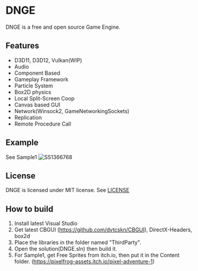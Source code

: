 # DNGE
DNGE is a free and open source Game Engine.

## Features
* D3D11, D3D12, Vulkan(WIP)
* Audio
* Component Based
* Gameplay Framework
* Particle System
* Box2D physics
* Local Split-Screen Coop
* Canvas based GUI
* Network(Winsock2, GameNetworkingSockets)
* Replication
* Remote Procedure Call

## Example
See Sample1
![SS1366768](https://github.com/dvtcskn/DNGE/assets/117200113/0693d9a6-4609-451a-9749-f1bd29ee8d66)


## License
DNGE is licensed under MIT license. See [LICENSE](LICENSE)

## How to build
1. Install latest Visual Studio
2. Get latest CBGUI (https://github.com/dvtcskn/CBGUI), DirectX-Headers, box2d
3. Place the libraries in the folder named "ThirdParty".
4. Open the solution(DNGE.sln) then build it.
5. For Sample1, get Free Sprites from itch.io, then put it in the Content folder. (https://pixelfrog-assets.itch.io/pixel-adventure-1)
